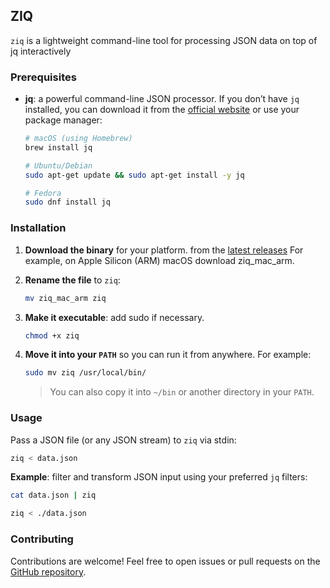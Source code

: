## ZIQ

`ziq` is a lightweight command-line tool for processing JSON data on top of jq interactively

### Prerequisites

* **jq**: a powerful command-line JSON processor. If you don’t have `jq` installed, you can download it from the [official website](https://stedolan.github.io/jq/download/) or use your package manager:

  ```bash
  # macOS (using Homebrew)
  brew install jq

  # Ubuntu/Debian
  sudo apt-get update && sudo apt-get install -y jq

  # Fedora
  sudo dnf install jq
  ```

### Installation

1. **Download the binary** for your platform. from the [latest releases](https://github.com/abelkm99/ziq/releases) For example, on Apple Silicon (ARM) macOS download ziq_mac_arm.

2. **Rename the file** to `ziq`:

   ```bash
   mv ziq_mac_arm ziq
   ```

3. **Make it executable**: add sudo if necessary.

   ```bash
   chmod +x ziq
   ```

4. **Move it into your `PATH`** so you can run it from anywhere. For example:

   ```bash
   sudo mv ziq /usr/local/bin/
   ```

   > You can also copy it into `~/bin` or another directory in your `PATH`.

### Usage

Pass a JSON file (or any JSON stream) to `ziq` via stdin:

```bash
ziq < data.json
```

**Example**: filter and transform JSON input using your preferred `jq` filters:

```bash
cat data.json | ziq
```

```bash
ziq < ./data.json
```

### Contributing

Contributions are welcome! Feel free to open issues or pull requests on the [GitHub repository](https://github.com/abelkm99/ziq).

